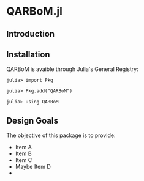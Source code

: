 # QARBoM.jl

## Introduction

## Installation

QARBoM is avaible through Julia's General Registry:

```julia-repl
julia> import Pkg

julia> Pkg.add("QARBoM")

julia> using QARBoM
```

## Design Goals

The objective of this package is to provide:

- Item A
- Item B
- Item C
- Maybe Item D
- 